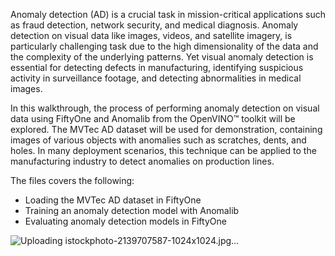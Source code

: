 Anomaly detection (AD) is a crucial task in mission-critical applications such as fraud detection, network security, and medical diagnosis. Anomaly detection on visual data like images, videos, and satellite imagery, is particularly challenging task due to the high dimensionality of the data and the complexity of the underlying patterns. Yet visual anomaly detection is essential for detecting defects in manufacturing, identifying suspicious activity in surveillance footage, and detecting abnormalities in medical images.

In this walkthrough, the process of performing anomaly detection on visual data using FiftyOne and Anomalib from the OpenVINO™ toolkit will be explored. The MVTec AD dataset will be used for demonstration, containing images of various objects with anomalies such as scratches, dents, and holes. In many deployment scenarios, this technique can be applied to the manufacturing industry to detect anomalies on production lines.

The files covers the following:

- Loading the MVTec AD dataset in FiftyOne
- Training an anomaly detection model with Anomalib
- Evaluating anomaly detection models in FiftyOne

![Uploading istockphoto-2139707587-1024x1024.jpg…]()

